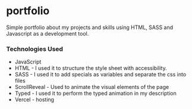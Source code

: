 # portfolio
 Simple portfolio about my projects and skills using HTML, SASS and Javascript as a development tool.
 
### Technologies Used
* JavaScript
* HTML - I used it to structure the style sheet with accessibility.
* SASS - I used it to add specials as variables and separate the css into files
* ScrollReveal - Used to animate the visual elements of the page
* Typed - I used it to perform the typed animation in my description
* Vercel - hosting
